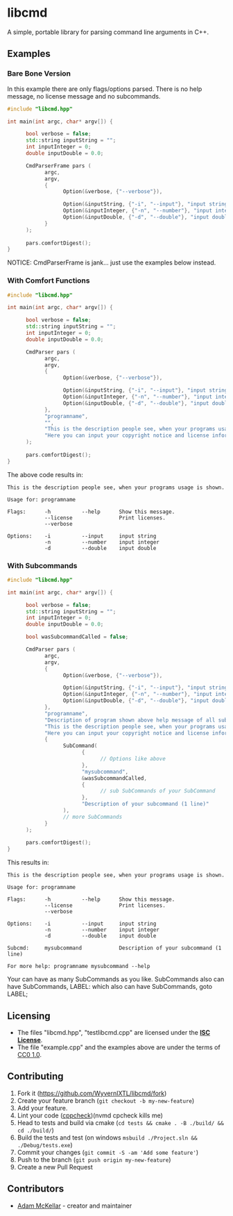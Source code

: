 # libcmd
A simple, portable library for parsing command line arguments in C++.

## Examples
### Bare Bone Version
In this example there are only flags/options parsed. There is no help message, no license message and no subcommands.
```cpp
#include "libcmd.hpp"

int main(int argc, char* argv[]) {

      bool verbose = false;
      std::string inputString = "";
      int inputInteger = 0;
      double inputDouble = 0.0;

      CmdParserFrame pars (
            argc,
            argv,
            {     
                  Option(&verbose, {"--verbose"}),

                  Option(&inputString, {"-i", "--input"}, "input string"),
                  Option(&inputInteger, {"-n", "--number"}, "input integer"), 
                  Option(&inputDouble, {"-d", "--double"}, "input double", {"SomeOtherOptionNotShownInUsage", "-R"})
            }
      );
      
      pars.comfortDigest();
}
```
NOTICE: CmdParserFrame is jank... just use the examples below instead.
### With Comfort Functions
```cpp
#include "libcmd.hpp"

int main(int argc, char* argv[]) {

      bool verbose = false;
      std::string inputString = "";
      int inputInteger = 0;
      double inputDouble = 0.0;

      CmdParser pars (
            argc,
            argv,
            {     
                  Option(&verbose, {"--verbose"}),

                  Option(&inputString, {"-i", "--input"}, "input string"),
                  Option(&inputInteger, {"-n", "--number"}, "input integer"), 
                  Option(&inputDouble, {"-d", "--double"}, "input double", {"SomeOtherOptionNotShownInUsage", "-R"})
            },
            "programname",
            "",
            "This is the description people see, when your programs usage is shown.",
            "Here you can input your copyright notice and license information (for example of all libraries used)"
      );
      
      pars.comfortDigest();
}
```
The above code results in:
```
This is the description people see, when your programs usage is shown.

Usage for: programname

Flags:      -h          --help      Show this message.
            --license               Print licenses.
            --verbose

Options:    -i          --input     input string
            -n          --number    input integer
            -d          --double    input double
```

### With Subcommands
```cpp
#include "libcmd.hpp"

int main(int argc, char* argv[]) {

      bool verbose = false;
      std::string inputString = "";
      int inputInteger = 0;
      double inputDouble = 0.0;

      bool wasSubcommandCalled = false;

      CmdParser pars (
            argc,
            argv,
            {     
                  Option(&verbose, {"--verbose"}),

                  Option(&inputString, {"-i", "--input"}, "input string"),
                  Option(&inputInteger, {"-n", "--number"}, "input integer"), 
                  Option(&inputDouble, {"-d", "--double"}, "input double", {"SomeOtherOptionNotShownInUsage", "-R"})
            },
            "programname",
            "Description of program shown above help message of all subcommands. (make it short)",
            "This is the description people see, when your programs usage is shown.",
            "Here you can input your copyright notice and license information (for example of all libraries used)",
            {
                  SubCommand(
                        {   
                              // Options like above
                        },
                        "mysubcommand",
                        &wasSubcommandCalled,
                        {   
                              // sub SubCommands of your SubCommand
                        },
                        "Description of your subcommand (1 line)"
                  ),
                  // more SubCommands
            }
      );
      
      pars.comfortDigest();
}
```
This results in:
```
This is the description people see, when your programs usage is shown.

Usage for: programname

Flags:      -h          --help      Show this message.
            --license               Print licenses.
            --verbose

Options:    -i          --input     input string
            -n          --number    input integer
            -d          --double    input double

Subcmd:     mysubcommand            Description of your subcommand (1 line)

For more help: programname mysubcommand --help
```

Your can have as many SubCommands as you like. SubCommands also can have SubCommands, LABEL: which  also can have SubCommands, goto LABEL;


## Licensing

* The files "libcmd.hpp", "testlibcmd.cpp" are licensed under the [**ISC License**](https://spdx.org/licenses/ISC.html).
* The file "example.cpp" and the examples above are under the terms of [CC0 1.0](https://creativecommons.org/publicdomain/zero/1.0/).

## Contributing

1. Fork it (<https://github.com/WyvernIXTL/libcmd/fork>)
2. Create your feature branch (`git checkout -b my-new-feature`)
3. Add your feature.
4. Lint your code ([cppcheck](https://cppcheck.sourceforge.io/))(nvmd cpcheck kills me)
5. Head to tests and build via cmake (`cd tests && cmake . -B ./build/ && cd ./build/`)
6. Build the tests and test (on windows `msbuild ./Project.sln && ./Debug/tests.exe`)
7. Commit your changes (`git commit -S -am 'Add some feature'`)
8. Push to the branch (`git push origin my-new-feature`)
9. Create a new Pull Request

## Contributors

- [Adam McKellar](https://github.com/WyvernIXTL) - creator and maintainer